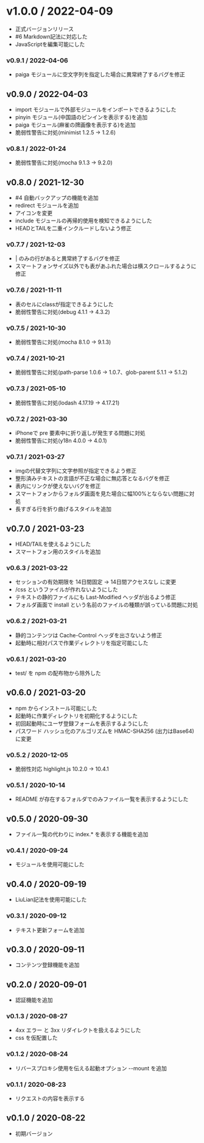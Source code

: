 # v1.0.0 / 2022-04-09

 - 正式バージョンリリース
 - #6 Markdown記法に対応した
 - JavaScriptを編集可能にした

### v0.9.1 / 2022-04-06

 - paiga モジュールに空文字列を指定した場合に異常終了するバグを修正

## v0.9.0 / 2022-04-03

 - import モジュールで外部モジュールをインポートできるようにした
 - pinyin モジュール(中国語のピンインを表示する)を追加
 - paiga モジュール(麻雀の牌画像を表示する)を追加
 - 脆弱性警告に対処(minimist 1.2.5 → 1.2.6)

### v0.8.1 / 2022-01-24

 - 脆弱性警告に対処(mocha 9.1.3 → 9.2.0)

## v0.8.0 / 2021-12-30

 - #4 自動バックアップの機能を追加
 - redirect モジュールを追加
 - アイコンを変更
 - include モジュールの再帰的使用を検知できるようにした
 - HEADとTAILを二重インクルードしないよう修正

### v0.7.7 / 2021-12-03

 - | のみの行があると異常終了するバグを修正
 - スマートフォンサイズ以外でも表があふれた場合は横スクロールするように修正

### v0.7.6 / 2021-11-11

 - 表のセルにclassが指定できるようにした
 - 脆弱性警告に対処(debug 4.1.1 → 4.3.2)

### v0.7.5 / 2021-10-30

 - 脆弱性警告に対処(mocha 8.1.0 → 9.1.3)

### v0.7.4 / 2021-10-21

 - 脆弱性警告に対処(path-parse 1.0.6 → 1.0.7、glob-parent 5.1.1 → 5.1.2)

### v0.7.3 / 2021-05-10

 - 脆弱性警告に対処(lodash 4.17.19 → 4.17.21)

### v0.7.2 / 2021-03-30

 - iPhoneで pre 要素中に折り返しが発生する問題に対処
 - 脆弱性警告に対処(y18n 4.0.0 → 4.0.1)

### v0.7.1 / 2021-03-27

 - imgの代替文字列に文字参照が指定できるよう修正
 - 整形済みテキストの言語が不正な場合に無応答となるバグを修正
 - 表内にリンクが使えないバグを修正
 - スマートフォンからフォルダ画面を見た場合に幅100%とならない問題に対処
 - 長すぎる行を折り曲げるスタイルを追加

## v0.7.0 / 2021-03-23

 - HEAD/TAILを使えるようにした
 - スマートフォン用のスタイルを追加

### v0.6.3 / 2021-03-22

 - セッションの有効期限を 14日間固定 → 14日間アクセスなし に変更
 - /css というファイルが作れないようにした
 - テキストの静的ファイルにも Last-Modified ヘッダが出るよう修正
 - フォルダ画面で install という名前のファイルの種類が誤っている問題に対処

### v0.6.2 / 2021-03-21

- 静的コンテンツは Cache-Control ヘッダを出さないよう修正
- 起動時に相対パスで作業ディレクトリを指定可能にした

### v0.6.1 / 2021-03-20

 - test/ を npm の配布物から除外した

## v0.6.0 / 2021-03-20

 - npm からインストール可能にした
 - 起動時に作業ディレクトリを初期化するようにした
 - 初回起動時にユーザ登録フォームを表示するようにした
 - パスワード ハッシュ化のアルゴリズムを HMAC-SHA256 (出力はBase64)に変更

### v0.5.2 / 2020-12-05

 - 脆弱性対応 highlight.js 10.2.0 → 10.4.1

### v0.5.1 / 2020-10-14

 - README が存在するフォルダでのみファイル一覧を表示するようにした

## v0.5.0 / 2020-09-30

 - ファイル一覧の代わりに index.* を表示する機能を追加

### v0.4.1 / 2020-09-24

 - モジュールを使用可能にした

## v0.4.0 / 2020-09-19

 - LiuLian記法を使用可能にした

### v0.3.1 / 2020-09-12

 - テキスト更新フォームを追加

## v0.3.0 / 2020-09-11

 - コンテンツ登録機能を追加

## v0.2.0 / 2020-09-01

 - 認証機能を追加

### v0.1.3 / 2020-08-27

 - 4xx エラー と 3xx リダイレクトを扱えるようにした
 - css を仮配置した

### v0.1.2 / 2020-08-24

 - リバースプロキシ使用を伝える起動オプション --mount を追加

### v0.1.1 / 2020-08-23

 - リクエストの内容を表示する

## v0.1.0 / 2020-08-22

 - 初期バージョン
